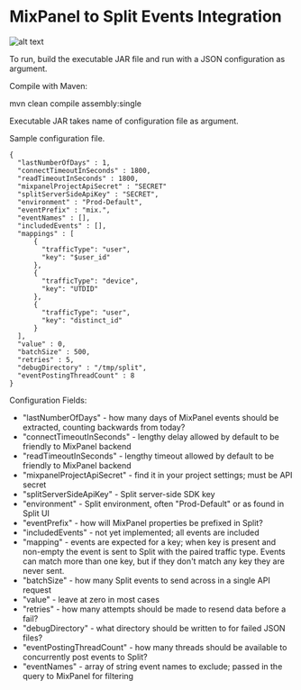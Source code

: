 # MixPanel to Split Events Integration

![alt text](http://www.cortazar-split.com/MixPanel2Split.png)

To run, build the executable JAR file and run with a JSON configuration as argument.

Compile with Maven:

mvn clean compile assembly:single

Executable JAR takes name of configuration file as argument.

Sample configuration file.
```
{
  "lastNumberOfDays" : 1,
  "connectTimeoutInSeconds" : 1800,
  "readTimeoutInSeconds" : 1800,
  "mixpanelProjectApiSecret" : "SECRET"
  "splitServerSideApiKey" : "SECRET",
  "environment" : "Prod-Default",
  "eventPrefix" : "mix.",
  "eventNames" : [],
  "includedEvents" : [],
  "mappings" : [
  	  {
        "trafficType": "user",
        "key": "$user_id"
      },
      {
        "trafficType": "device",
        "key": "UTDID"
      },
      {
        "trafficType": "user",
        "key": "distinct_id"
  	  }
  ],  
  "value" : 0,
  "batchSize" : 500,
  "retries" : 5,
  "debugDirectory" : "/tmp/split",
  "eventPostingThreadCount" : 8 
}
```
Configuration Fields:

* "lastNumberOfDays" - how many days of MixPanel events should be extracted, counting backwards from today?
* "connectTimeoutInSeconds" - lengthy delay allowed by default to be friendly to MixPanel backend
* "readTimeoutInSeconds" - lengthy timeout allowed by default to be friendly to MixPanel backend
* "mixpanelProjectApiSecret" - find it in your project settings; must be API secret
* "splitServerSideApiKey" - Split server-side SDK key 
* "environment" - Split environment, often "Prod-Default" or as found in Split UI
* "eventPrefix" - how will MixPanel properties be prefixed in Split?
* "includedEvents" - not yet implemented; all events are included
* "mapping" - events are expected for a key; when key is present and non-empty the event is sent to Split with the paired traffic type.  Events can match more than one key, but if they don't match any key they are never sent.
* "batchSize" - how many Split events to send across in a single API request
* "value" - leave at zero in most cases
* "retries" - how many attempts should be made to resend data before a fail?
* "debugDirectory" - what directory should be written to for failed JSON files?
* "eventPostingThreadCount" - how many threads should be available to concurrently post events to Split?
* "eventNames" - array of string event names to exclude; passed in the query to MixPanel for filtering
